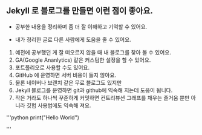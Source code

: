 ## Jekyll 로 블로그를 만들면 이런 점이 좋아요.

* 공부한 내용을 정리하며 좀 더 잘 이해하고 기억할 수 있어요.
- 내가 정리한 글로 다른 사람에게 도움을 줄 수 있어요.
1. 예전에 공부했던 게 잘 떠오르지 않을 때 내 블로그를 찾아 볼 수 있어요.
2. GA(Google Ananlytics) 같은 커스텀한 설정을 할 수 있어요.
3. 포트폴리오로 사용할 수도 있어요. 
4. GitHub 에 운영하면 서버 비용이 들지 않아요.
5. 물론 네이버나 브랜치 같은 무료 블로그도 있지만 
6. Jekyll 블로그를 운영하면 git과 github에 익숙해 지는데 도움이 됩니다.
7. 작은 거라도 하나씩 꾸준하게 커밋하면 컨트리뷰션 그래프를 채우는 즐거움 뿐만 아니라 깃헙 사용법에도 익숙해 져요.

'''python
print("Hello World")

'''
